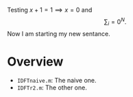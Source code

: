 Testing $x+1=1 \implies x=0$ and $$\sum_i=0^N.$$ Now I am starting my new sentance.

# Overview

- `IDFTnaive.m`: The naive one.
- `IDFTr2.m`: The other one.

